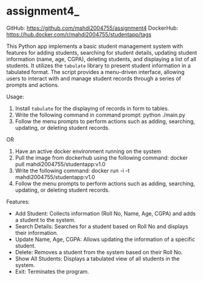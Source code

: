 # assignment4_
GitHub: https://github.com/mahdi2004755/assignment4
DockerHub: https://hub.docker.com/r/mahdi2004755/studentapp/tags

This Python app implements a basic student management system with features for adding students, searching for student details, updating student information (name, age, CGPA), deleting students, and displaying a list of all students. It utilizes the `tabulate` library to present student information in a tabulated format. The script provides a menu-driven interface, allowing users to interact with and manage student records through a series of prompts and actions.

Usage:
1. Install `tabulate` for the displaying of records in form to tables.
2. Write the following command in command prompt:
    python ./main.py
3. Follow the menu prompts to perform actions such as adding, searching, updating, or deleting student records.

OR

1. Have an active docker environment running on the system
2. Pull the image from dockerhub using the following command:
    docker pull mahdi2004755/studentapp:v1.0
3. Write the following command:
    docker run -i -t mahdi2004755/studentapp:v1.0
4. Follow the menu prompts to perform actions such as adding, searching, updating, or deleting student records.

Features:
- Add Student: Collects information (Roll No, Name, Age, CGPA) and adds a student to the system.
- Search Details: Searches for a student based on Roll No and displays their information.
- Update Name, Age, CGPA: Allows updating the information of a specific student.
- Delete: Removes a student from the system based on their Roll No.
- Show All Students: Displays a tabulated view of all students in the system.
- Exit: Terminates the program.
